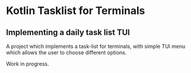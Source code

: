# Kotlin Tasklist for Terminals
## Implementing a daily task list TUI

A project which implements a task-list for terminals, with simple TUI menu which allows the user to choose different options.

Work in progress.
